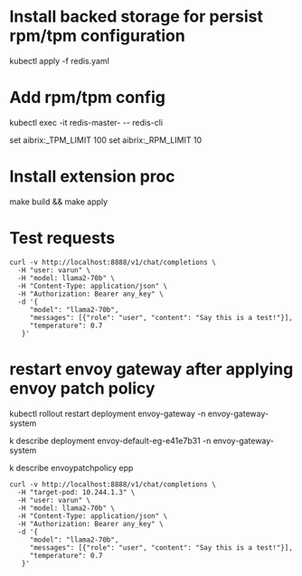 # Install backed storage for persist rpm/tpm configuration
kubectl apply -f redis.yaml

# Add rpm/tpm config 
kubectl exec -it redis-master-<pod-name> -- redis-cli

set aibrix:<user-name>_TPM_LIMIT 100
set aibrix:<user-name>_RPM_LIMIT 10

# Install extension proc
make build && make apply

# Test requests
```shell
curl -v http://localhost:8888/v1/chat/completions \
  -H "user: varun" \
  -H "model: llama2-70b" \
  -H "Content-Type: application/json" \
  -H "Authorization: Bearer any_key" \
  -d '{
     "model": "llama2-70b",
     "messages": [{"role": "user", "content": "Say this is a test!"}],
     "temperature": 0.7
   }'
```

# restart envoy gateway after applying envoy patch policy
kubectl rollout restart deployment envoy-gateway -n envoy-gateway-system

k describe deployment envoy-default-eg-e41e7b31 -n envoy-gateway-system

 k describe envoypatchpolicy epp



```shell
curl -v http://localhost:8888/v1/chat/completions \
  -H "target-pod: 10.244.1.3" \
  -H "user: varun" \
  -H "model: llama2-70b" \
  -H "Content-Type: application/json" \
  -H "Authorization: Bearer any_key" \
  -d '{
     "model": "llama2-70b",
     "messages": [{"role": "user", "content": "Say this is a test!"}],
     "temperature": 0.7
   }'
```